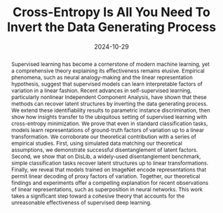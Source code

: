 ---
layout: publication_page
show: true
noheader: true

title: "Cross-Entropy Is All You Need To Invert the Data Generating Process"
description:

date: 2024-10-29

authors:
  - name: Patrik Reizinger*
    affiliations: [Max-Planck-Institute for Intelligent Systems, Tübingen]
  - name: <b>Alice Bizeul*</b>
    affiliations: [ETH Zurich, ETH AI Center]
  - name: Attila Juhos*
    affiliations: [Max-Planck-Institute for Intelligent Systems, Tübingen]
  - name: Julia E. Vogt
    affiliations: [ETH Zurich]
  - name: Randall Balestriero
    affiliations: [Brown University]
  - name: Wieland Brendal 
    affiliations: [Max-Planck-Institute for Intelligent Systems, Tübingen]
  - name: David Klindt
    affiliations: [Cold Spring Harbor Laboratory]

journal: ICLR 2025 ( <b>Oral</b>)
bib: /assets/bibliography/diet.txt
abstract: Supervised learning has become a cornerstone of modern machine learning, yet a comprehensive theory explaining its effectiveness remains elusive. Empirical phenomena, such as neural analogy-making and the linear representation hypothesis, suggest that supervised models can learn interpretable factors of variation in a linear fashion. Recent advances in self-supervised learning, particularly nonlinear Independent Component Analysis, have shown that these methods can recover latent structures by inverting the data generating process. We extend these identifiability results to parametric instance discrimination, then show how insights transfer to the ubiquitous setting of supervised learning with cross-entropy minimization. We prove that even in standard classification tasks, models learn representations of ground-truth factors of variation up to a linear transformation. We corroborate our theoretical contribution with a series of empirical studies. First, using simulated data matching our theoretical assumptions, we demonstrate successful disentanglement of latent factors. Second, we show that on DisLib, a widely-used disentanglement benchmark, simple classification tasks recover latent structures up to linear transformations. Finally, we reveal that models trained on ImageNet encode representations that permit linear decoding of proxy factors of variation. Together, our theoretical findings and experiments offer a compelling explanation for recent observations of linear representations, such as superposition in neural networks. This work takes a significant step toward a cohesive theory that accounts for the unreasonable effectiveness of supervised deep learning.
pdf: /assets/pdf/diet.pdf
arxiv: https://arxiv.org/abs/2410.21869

# Below is an example of injecting additional page-specific styles.
# If you use this page as a template, delete this _styles block.
_styles: >
  # .fake-img {
  #   background: #bbb;
  #   border: 1px solid rgba(0, 0, 0, 0.1);
  #   box-shadow: 0 0px 4px rgba(0, 0, 0, 0.1);
  #   margin-bottom: 12px;
  # }
  # .fake-img p {
  #   font-family: monospace;
  #   color: white;
  #   text-align: left;
  #   margin: 12px 0;
  #   text-align: center;
  #   font-size: 16px;
  # }
---
